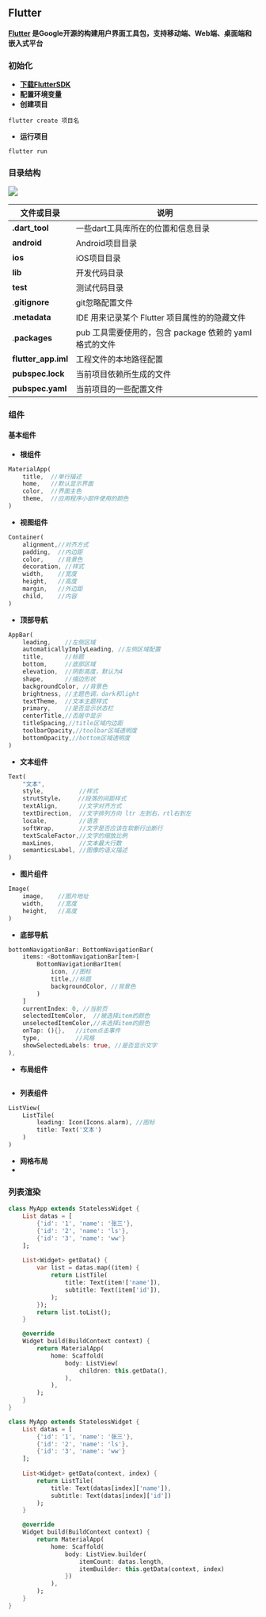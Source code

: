 ## Flutter

**[Flutter](https://flutter.dev/) 是Google开源的构建用户界面工具包，支持移动端、Web端、桌面端和嵌入式平台**

### 初始化

- **[下载FlutterSDK](https://docs.flutter.dev/get-started/install/windows)**
- **配置环境变量**
- **创建项目**

```shell
flutter create 项目名
```

- **运行项目**

```shell
flutter run
```

### 目录结构

<img src="../../img/Flutter%E7%9B%AE%E5%BD%95%E7%BB%93%E6%9E%84.png" style="zoom:120%;margin:0;" />

| 文件或目录          | 说明                                                    |
| ------------------- | ------------------------------------------------------- |
| **.dart_tool**      | 一些dart工具库所在的位置和信息目录                      |
| **android**         | Android项目目录                                         |
| **ios**             | iOS项目目录                                             |
| **lib**             | 开发代码目录                                            |
| **test**            | 测试代码目录                                            |
| .**gitignore**      | git忽略配置文件                                         |
| .**metadata**       | IDE 用来记录某个 Flutter 项目属性的的隐藏文件           |
| .**packages**       | pub 工具需要使用的，包含 package 依赖的 yaml 格式的文件 |
| **flutter_app.iml** | 工程文件的本地路径配置                                  |
| **pubspec.lock**    | 当前项目依赖所生成的文件                                |
| **pubspec.yaml**    | 当前项目的一些配置文件                                  |

### 组件

#### 基本组件

- **根组件**

```dart
MaterialApp(
	title, 	//单行描述
	home, 	//默认显示界面
	color, 	//界面主色
	theme, 	//应用程序小部件使用的颜色
)
```

- **视图组件**

```dart
Container(
	alignment,//对齐方式
	padding,  //内边距
	color,    //背景色
    decoration, //样式
	width,    //宽度
	height,   //高度
	margin,   //外边距
	child,    //内容
)
```

- **顶部导航**

```dart
AppBar(
    leading, 	//左侧区域
    automaticallyImplyLeading, //左侧区域配置
    title,		//标题
    bottom,		//底部区域
    elevation,	//阴影高度，默认为4
    shape,		//描边形状
    backgroundColor, //背景色 
    brightness,	//主题色调，dark和light
    textTheme,	//文本主题样式
    primary,	//是否显示状态栏
    centerTitle,//否居中显示
    titleSpacing,//title区域内边距
    toolbarOpacity,//toolbar区域透明度
    bottomOpacity,//bottom区域透明度
)
```

- **文本组件**

```dart
Text(
	"文本",
	style, 			//样式
	strutStyle，    //段落的间距样式
	textAlign, 		//文字对齐方式
	textDirection, 	//文字排列方向 ltr 左到右，rtl右到左
	locale, 		//语言
	softWrap, 		//文字是否应该在软断行出断行
	textScaleFactor,//文字的缩放比例
	maxLines, 		//文本最大行数
	semanticsLabel, //图像的语义描述
)
```

- **图片组件**

```dart
Image(
	image, 	  //图片地址
    width,    //宽度
	height,   //高度
)
```

- **底部导航**

```dart
bottomNavigationBar: BottomNavigationBar(
	items: <BottomNavigationBarItem>[
	  	BottomNavigationBarItem(
	    	icon, //图标
	    	title,//标题
	    	backgroundColor, //背景色
	  	)
	]
	currentIndex: 0, //当前页
   	selectedItemColor,  //被选择item的颜色
   	unselectedItemColor,//未选择item的颜色
   	onTap: (){},   //item点击事件
   	type,          //风格
   	showSelectedLabels: true, //是否显示文字
),
```

- **布局组件**

```dart

```

- **列表组件**

```dart
ListView(
	ListTile(
		leading: Icon(Icons.alarm), //图标
        title: Text('文本')
    )
)
```

- **网格布局**
- 

### 列表渲染

```dart
class MyApp extends StatelessWidget {
	List datas = [
		{'id': '1', 'name': '张三'},
	  	{'id': '2', 'name': 'ls'},
	  	{'id': '3', 'name': 'ww'}
	];
    
	List<Widget> getData() {
	  	var list = datas.map((item) {
	    	return ListTile(
	      		title: Text(item!['name']),
	      		subtitle: Text(item['id']),
	    	);
	  	});
	  	return list.toList();
	}

	@override
	Widget build(BuildContext context) {
	  	return MaterialApp(
	    	home: Scaffold(
	      		body: ListView(
	        		children: this.getData(),
	      		),
	    	),
	  	);
	}
}

class MyApp extends StatelessWidget {
	List datas = [
		{'id': '1', 'name': '张三'},
	  	{'id': '2', 'name': 'ls'},
	  	{'id': '3', 'name': 'ww'}
	];
    
    List<Widget> getData(context, index) {
	  	return ListTile(
            title: Text(datas[index]['name']),
            subtitle: Text(datas[index]['id'])
        );
	}

	@override
	Widget build(BuildContext context) {
	  	return MaterialApp(
	    	home: Scaffold(
	      		body: ListView.builder(
            		itemCount: datas.length,
            		itemBuilder: this.getData(context, index)
            	})
	    	),
	  	);
	}
}

```

